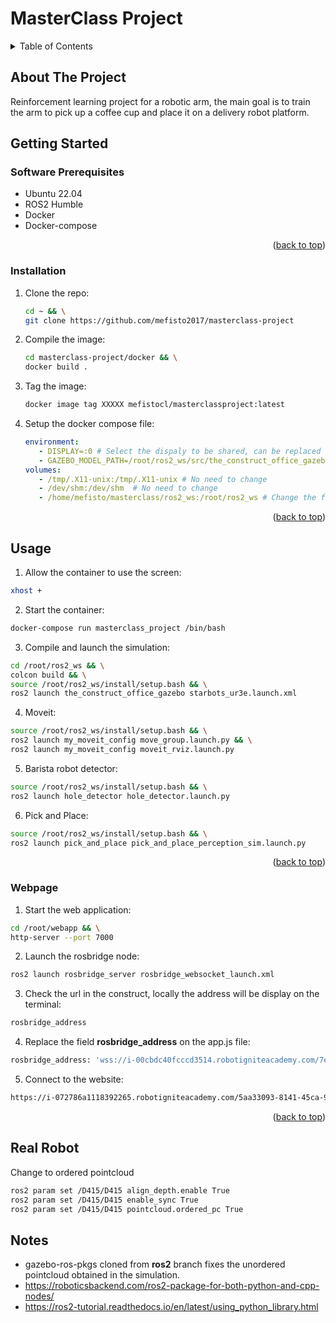 # MasterClass Project

<a name="readme-top"></a>

<!-- TABLE OF CONTENTS -->
<details>
  <summary>Table of Contents</summary>
  <ol>
    <li>
      <a href="#about-the-project">About The Project</a>
    </li>
    <li>
      <a href="#getting-started">Getting Started</a>
      <ul>
        <li><a href="#software-prerequisites">Software Prerequisites</a></li>
        <li><a href="#hardware-prerequisites">Hardware Prerequisites</a></li>
        <li><a href="#installation">Installation</a></li>
      </ul>
    </li>
    <li><a href="#usage">Usage</a></li>
    <li><a href="#real-robot">Real Robot</a></li>
  </ol>
</details>


## About The Project
Reinforcement learning project for a robotic arm, the main goal is to train the arm to pick up a coffee cup and place it
on a delivery robot platform. 


<!-- GETTING STARTED -->
## Getting Started

### Software Prerequisites
* Ubuntu 22.04
* ROS2 Humble
* Docker
* Docker-compose


<p align="right">(<a href="#readme-top">back to top</a>)</p>

<!-- INSTALLATION -->
### Installation
1. Clone the repo:
   ```sh
   cd ~ && \
   git clone https://github.com/mefisto2017/masterclass-project
   ```
2. Compile the image:
   ```sh
   cd masterclass-project/docker && \
   docker build .
   ```
3. Tag the image:
   ```sh
   docker image tag XXXXX mefistocl/masterclassproject:latest
   ```
4. Setup the docker compose file:
   ```yaml
   environment:
      - DISPLAY=:0 # Select the dispaly to be shared, can be replaced by $DISPLAY
      - GAZEBO_MODEL_PATH=/root/ros2_ws/src/the_construct_office_gazebo/models:/root/ros2_ws/src/the_construct_office_gazebo/barista_ros2/barista_description:/root/ros2_ws/src/ur_arm:$${GAZEBO_MODEL_PATH} # No need to change
   volumes:
      - /tmp/.X11-unix:/tmp/.X11-unix # No need to change
      - /dev/shm:/dev/shm  # No need to change
      - /home/mefisto/masterclass/ros2_ws:/root/ros2_ws # Change the first part to your ros2_ws path
   ```
     
<p align="right">(<a href="#readme-top">back to top</a>)</p>


<!-- USAGE -->
## Usage
1. Allow the container to use the screen:
```sh
xhost +
```
2. Start the container:
```sh
docker-compose run masterclass_project /bin/bash
```
3. Compile and launch the simulation:
```sh
cd /root/ros2_ws && \
colcon build && \
source /root/ros2_ws/install/setup.bash && \
ros2 launch the_construct_office_gazebo starbots_ur3e.launch.xml
```
4. Moveit:
```sh
source /root/ros2_ws/install/setup.bash && \
ros2 launch my_moveit_config move_group.launch.py && \
ros2 launch my_moveit_config moveit_rviz.launch.py
```
5. Barista robot detector:
```sh
source /root/ros2_ws/install/setup.bash && \
ros2 launch hole_detector hole_detector.launch.py
```
6. Pick and Place:
```sh
source /root/ros2_ws/install/setup.bash && \
ros2 launch pick_and_place pick_and_place_perception_sim.launch.py
```


<p align="right">(<a href="#readme-top">back to top</a>)</p>


<!-- WEBPAGE -->
### Webpage
1. Start the web application:
```sh
cd /root/webapp && \
http-server --port 7000
```
2. Launch the rosbridge node:
```sh
ros2 launch rosbridge_server rosbridge_websocket_launch.xml
```
3. Check the url in the construct, locally the address will be display on the terminal:
```sh
rosbridge_address
```
4. Replace the field **rosbridge_address** on the app.js file:
```sh
rosbridge_address: 'wss://i-00cbdc40fcccd3514.robotigniteacademy.com/7e4d6577-22bd-40b2-b93e-1dab1f84d000/rosbridge/',
```
5. Connect to the website:
```sh
https://i-072786a1118392265.robotigniteacademy.com/5aa33093-8141-45ca-9477-52ba0c8be6e5/webpage/
```

<p align="right">(<a href="#readme-top">back to top</a>)</p>


<!-- REAL ROBOT -->
## Real Robot
Change to ordered pointcloud
```sh
ros2 param set /D415/D415 align_depth.enable True
ros2 param set /D415/D415 enable_sync True
ros2 param set /D415/D415 pointcloud.ordered_pc True
```


<!-- NOTES -->
## Notes
* gazebo-ros-pkgs cloned from **ros2** branch fixes the unordered pointcloud obtained in the simulation.
* https://roboticsbackend.com/ros2-package-for-both-python-and-cpp-nodes/
* https://ros2-tutorial.readthedocs.io/en/latest/using_python_library.html

